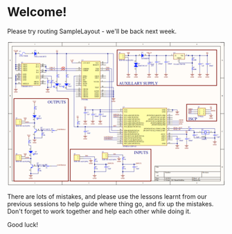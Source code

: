 # Welcome!

Please try routing SampleLayout - we'll be back next week.

![Schematic](https://github.com/Team-Swinburne/ExampleRoutingProject/blob/main/images/schematic.png)

There are lots of mistakes, and please use the lessons learnt from our previous sessions to help guide where thing go, and fix up the mistakes. Don't forget to work
together and help each other while doing it.

Good luck!
